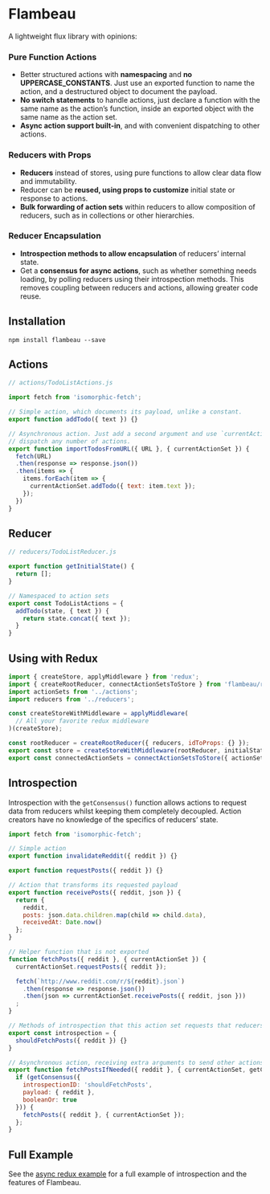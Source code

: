 # Flambeau
A lightweight flux library with opinions:

### Pure Function Actions
- Better structured actions with **namespacing** and **no UPPERCASE_CONSTANTS**.
Just use an exported function to name the action, and a destructured object to document the payload.
- **No switch statements** to handle actions, just declare a function with the same name as the action’s function, inside an exported object with the same name as the action set.
- **Async action support built-in**, and with convenient dispatching to other actions.

### Reducers with Props
- **Reducers** instead of stores, using pure functions to allow clear data flow and immutability.
- Reducer can be **reused, using props to customize** initial state or response to actions.
- **Bulk forwarding of action sets** within reducers to allow composition of reducers, such as in collections or other hierarchies.

### Reducer Encapsulation
- **Introspection methods to allow encapsulation** of reducers’ internal state.
- Get a **consensus for async actions**, such as whether something needs loading, by polling reducers using their introspection methods. This removes coupling between reducers and actions, allowing greater code reuse.

## Installation

`npm install flambeau --save`

## Actions

```javascript
// actions/TodoListActions.js

import fetch from 'isomorphic-fetch';

// Simple action, which documents its payload, unlike a constant.
export function addTodo({ text }) {}

// Asynchronous action. Just add a second argument and use `currentActionSet` to
// dispatch any number of actions.
export function importTodosFromURL({ URL }, { currentActionSet }) {
  fetch(URL)
  .then(response => response.json())
  .then(items => {
    items.forEach(item => {
      currentActionSet.addTodo({ text: item.text });
    });
  })
}
```

## Reducer

```javascript
// reducers/TodoListReducer.js

export function getInitialState() {
  return [];
}

// Namespaced to action sets
export const TodoListActions = {
  addTodo(state, { text }) {
    return state.concat({ text });
  }
}
```

## Using with Redux

```javascript
import { createStore, applyMiddleware } from 'redux';
import { createRootReducer, connectActionSetsToStore } from 'flambeau/redux';
import actionSets from '../actions';
import reducers from '../reducers';

const createStoreWithMiddleware = applyMiddleware(
  // All your favorite redux middleware
)(createStore);

const rootReducer = createRootReducer({ reducers, idToProps: {} });
export const store = createStoreWithMiddleware(rootReducer, initialState);
export const connectedActionSets = connectActionSetsToStore({ actionSets, store });
```

## Introspection

Introspection with the `getConsensus()` function allows actions to request data from reducers whilst keeping them completely decoupled. Action creators have no knowledge of the specifics of reducers’ state.

```javascript
import fetch from 'isomorphic-fetch';

// Simple action
export function invalidateReddit({ reddit }) {}

export function requestPosts({ reddit }) {}

// Action that transforms its requested payload
export function receivePosts({ reddit, json }) {
  return {
    reddit,
    posts: json.data.children.map(child => child.data),
    receivedAt: Date.now()
  };
}

// Helper function that is not exported
function fetchPosts({ reddit }, { currentActionSet }) {
  currentActionSet.requestPosts({ reddit });

  fetch(`http://www.reddit.com/r/${reddit}.json`)
    .then(response => response.json())
    .then(json => currentActionSet.receivePosts({ reddit, json }))
  ;
}

// Methods of introspection that this action set requests that reducers implement.
export const introspection = {
  shouldFetchPosts({ reddit }) {}
}

// Asynchronous action, receiving extra arguments to send other actions or poll reducers for a consensus.
export function fetchPostsIfNeeded({ reddit }, { currentActionSet, getConsensus }) {
  if (getConsensus({
    introspectionID: 'shouldFetchPosts',
    payload: { reddit },
    booleanOr: true
  })) {
    fetchPosts({ reddit }, { currentActionSet });
  };
}
```

## Full Example

See the [async redux example](examples/async-redux) for a full example of introspection and the features of Flambeau.
